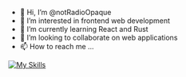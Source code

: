 - 👋 Hi, I’m @notRadioOpaque
- 👀 I’m interested in frontend web development 
- 🌱 I’m currently learning React and Rust
- 💞️ I’m looking to collaborate on web applications 
- 📫 How to reach me ...

[![My Skills](https://skillicons.dev/icons?i=js,html,css,react,ts)](https://skillicons.dev)

<!---
this is a ✨ special ✨ repository because its `README.md` (this file) appears on your GitHub profile.
You can click the Preview link to take a look at your changes.
--->
